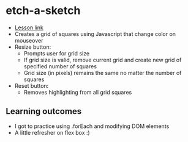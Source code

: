# etch-a-sketch
- [Lesson link](https://www.theodinproject.com/lessons/foundations-etch-a-sketch)
- Creates a grid of squares using Javascript that change color on mouseover
- Resize button:
  - Prompts user for grid size
  - If grid size is valid, remove current grid and create new grid of specified number of squares
  - Grid size (in pixels) remains the same no matter the number of squares
- Reset button:
  - Removes highlighting from all grid squares

## Learning outcomes
- I got to practice using .forEach and modifying DOM elements
- A little refresher on flex box :)
